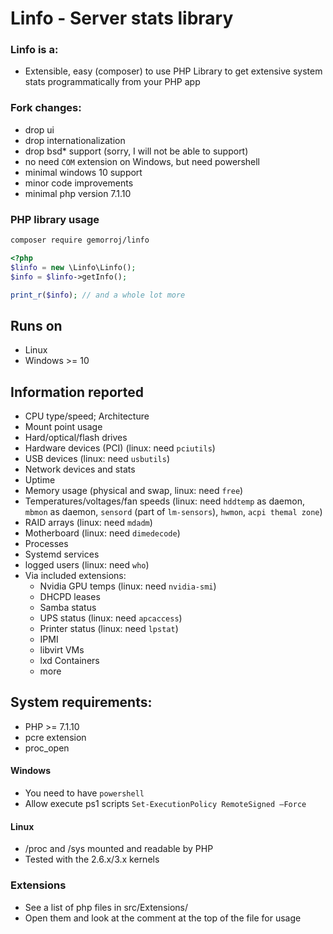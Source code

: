 # Linfo - Server stats library

### Linfo is a:
 - Extensible, easy (composer) to use PHP Library to get extensive system stats programmatically from your PHP app

### Fork changes:
- drop ui
- drop internationalization
- drop bsd* support (sorry, I will not be able to support)
- no need `COM` extension on Windows, but need powershell
- minimal windows 10 support
- minor code improvements
- minimal php version 7.1.10


### PHP library usage

```bash
composer require gemorroj/linfo
```

```php
<?php
$linfo = new \Linfo\Linfo();
$info = $linfo->getInfo();

print_r($info); // and a whole lot more
```



## Runs on
 - Linux
 - Windows >= 10

## Information reported
 - CPU type/speed; Architecture
 - Mount point usage
 - Hard/optical/flash drives
 - Hardware devices (PCI) (linux: need `pciutils`)
 - USB devices (linux: need `usbutils`)
 - Network devices and stats
 - Uptime
 - Memory usage (physical and swap, linux: need `free`)
 - Temperatures/voltages/fan speeds (linux: need `hddtemp` as daemon, `mbmon` as daemon, `sensord` (part of `lm-sensors`), `hwmon`, `acpi themal zone`)
 - RAID arrays (linux: need `mdadm`)
 - Motherboard (linux: need `dimedecode`)
 - Processes
 - Systemd services
 - logged users (linux: need `who`)
 - Via included extensions:
   - Nvidia GPU temps (linux: need `nvidia-smi`)
   - DHCPD leases
   - Samba status
   - UPS status (linux: need `apcaccess`)
   - Printer status (linux: need `lpstat`)
   - IPMI
   - libvirt VMs
   - lxd Containers
   - more

## System requirements:
 - PHP >= 7.1.10
 - pcre extension
 - proc_open

#### Windows
 - You need to have `powershell`
 - Allow execute ps1 scripts `Set-ExecutionPolicy RemoteSigned –Force`

#### Linux
 - /proc and /sys mounted and readable by PHP
 - Tested with the 2.6.x/3.x kernels

### Extensions
 - See a list of php files in src/Extensions/
 - Open them and look at the comment at the top of the file for usage
